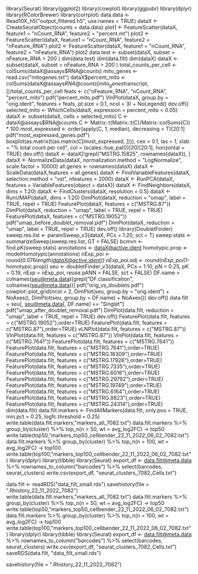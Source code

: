 library(Seurat)
library(ggplot2)
library(cowplot)
library(ggpubr)
library(dplyr)
library(RColorBrewer)
library(corrplot)
data.data <- Read10X_h5("output_filtered.h5", use.names = TRUE)
dataX <- CreateSeuratObject(counts = data.data)
plot1 <- FeatureScatter(dataX, feature1 = "nCount_RNA", feature2 = "percent.mt")
plot2 <- FeatureScatter(dataX, feature1 = "nCount_RNA", feature2 = "nFeature_RNA")
plot2 <- FeatureScatter(dataX, feature1 = "nCount_RNA", feature2 = "nFeature_RNA")
plot2
data.test <- subset(dataX, subset = nFeature_RNA > 200
)
dim(data.test)
dim(data.filt)
dim(dataX)
dataX <- subset(dataX, subset = nFeature_RNA > 200
)
total_counts_per_cell <- colSums(dataX@assays$RNA@counts)
mito_genes <- read.csv("mitogenes.txt")
dataX$percent_mito <- colSums(dataX@assays$RNA@counts[mito_genes$transcript, ])/total_counts_per_cell
feats <- c("nFeature_RNA", "nCount_RNA", "percent_mito")
pdf("percent_mito.pdf")
VlnPlot(dataX, group.by = "orig.ident", features = feats, pt.size = 0.1, ncol = 3) +
    NoLegend()
dev.off()
selected_mito <- WhichCells(dataX, expression = percent_mito < 0.05)
dataX <- subset(dataX, cells = selected_mito)
C <- dataX@assays$RNA@counts
C <- Matrix::t(Matrix::t(C)/Matrix::colSums(C)) * 100
most_expressed <- order(apply(C, 1, median), decreasing = T)[20:1]
pdf("most_expressed_genes.pdf")
boxplot(as.matrix(t(as.matrix(C[most_expressed, ]))), cex = 0.1, las = 1, xlab = "% total count per cell",
    col = (scales::hue_pal())(20)[20:1], horizontal = TRUE)
dev.off()
dataX <- dataX[!grepl("MSTRG.15825", rownames(dataX)), ]
dataX <- NormalizeData(dataX, normalization.method = "LogNormalize", scale.factor = 10000)
all.genes <- rownames(dataX)
dataX <- ScaleData(dataX,features = all.genes)
dataX <- FindVariableFeatures(dataX, selection.method = "vst", nfeatures = 2000)
dataX <- RunPCA(dataX, features = VariableFeatures(object = dataX))
dataX <- FindNeighbors(dataX, dims = 1:20)
dataX <- FindClusters(dataX, resolution = 0.5)
dataX <- RunUMAP(dataX, dims = 1:20)
DimPlot(dataX, reduction = "umap", label = TRUE, repel = TRUE)
FeaturePlot(dataX, features = c("MSTRG.87"))
DimPlot(dataX, reduction = "umap", label = TRUE, repel = TRUE)
FeaturePlot(dataX, features = c("MSTRG.19052"))
pdf("umap_before_doublet_removal.pdf")
DimPlot(dataX, reduction = "umap", label = TRUE, repel = TRUE)
dev.off()
library(DoubletFinder)
sweep.res.list <- paramSweep_v3(dataX, PCs = 1:20, sct = T)
sweep.stats <- summarizeSweep(sweep.res.list, GT = FALSE)
bcmvn <- find.pK(sweep.stats)
annotations <- dataX@active.ident
homotypic.prop <- modelHomotypic(annotations)
nExp_poi <- round(0.076*length(dataX@active.ident))
nExp_poi.adj <- round(nExp_poi*(1-homotypic.prop))
seu <- doubletFinder_v3(dataX, PCs = 1:10, pN = 0.25, pK = 0.19, nExp = nExp_poi, reuse.pANN = FALSE, sct = FALSE)
DF.name = colnames(seu@meta.data)[grepl("DF.classification", colnames(seu@meta.data))]
pdf("orig_vs_doublets.pdf")
cowplot::plot_grid(ncol = 2, DimPlot(seu, group.by = "orig.ident") + NoAxes(),
    DimPlot(seu, group.by = DF.name) + NoAxes())
dev.off()
data.filt = seu[, seu@meta.data[, DF.name] == "Singlet"]
pdf("umap_after_doublet_removal.pdf")
DimPlot(data.filt, reduction = "umap", label = TRUE, repel = TRUE)
dev.off()
FeaturePlot(data.filt, features = c("MSTRG.19052"),order=TRUE)
FeaturePlot(data.filt, features = c("MSTRG.87"),order=TRUE)
vLNPlot(data.filt, features = c("MSTRG.87"))
VlnPlot(data.filt, features = c("MSTRG.87"))
VlnPlot(data.filt, features = c("MSTRG.7641"))
FeaturePlot(data.filt, features = c("MSTRG.7641"))
FeaturePlot(data.filt, features = c("MSTRG.7641"),order=TRUE)
FeaturePlot(data.filt, features = c("MSTRG.18309"),order=TRUE)
FeaturePlot(data.filt, features = c("MSTRG.17926"),order=TRUE)
FeaturePlot(data.filt, features = c("MSTRG.7335"),order=TRUE)
FeaturePlot(data.filt, features = c("MSTRG.6016"),order=TRUE)
FeaturePlot(data.filt, features = c("MSTRG.29792"),order=TRUE)
FeaturePlot(data.filt, features = c("MSTRG.19749"),order=TRUE)
FeaturePlot(data.filt, features = c("MSTRG.6164"),order=TRUE)
FeaturePlot(data.filt, features = c("MSTRG.8823"),order=TRUE)
FeaturePlot(data.filt, features = c("MSTRG.24314"),order=TRUE)
dim(data.filt)
data.filt.markers <- FindAllMarkers(data.filt, only.pos = TRUE, min.pct = 0.25, logfc.threshold = 0.25)
write.table(data.filt.markers,"markers_all_7082.txt")
data.filt.markers %>%
    group_by(cluster) %>%
    top_n(n = 50, wt = avg_log2FC) -> top50
write.table(top50,"markers_top50_cellbender_22_11_2022_06_02_7082.txt")
data.filt.markers %>%
    group_by(cluster) %>%
    top_n(n = 100, wt = avg_log2FC) -> top100
write.table(top100,"markers_top100_cellbender_22_11_2022_06_02_7082.txt")
library(dplyr)
library(tibble)
library(Seurat)
export_df <- data.filt@meta.data %>%
  rownames_to_column("barcodes") %>%
  select(barcodes, seurat_clusters)
write.csv(export_df, "seurat_clusters_7082_Cells.txt")

data.filt <- readRDS("data_filt_small.rds")
savehistory(file = ".Rhistory_22_11_2022_7082")
write.table(data.filt.markers,"markers_all_7082.txt")
data.filt.markers %>%
    group_by(cluster) %>%
    top_n(n = 50, wt = avg_log2FC) -> top50
write.table(top50,"markers_top50_cellbender_22_11_2022_06_02_7082.txt")
data.filt.markers %>%
    group_by(cluster) %>%
    top_n(n = 100, wt = avg_log2FC) -> top100
write.table(top100,"markers_top100_cellbender_22_11_2022_06_02_7082.txt")
library(dplyr)
library(tibble)
library(Seurat)
export_df <- data.filt@meta.data %>%
  rownames_to_column("barcodes") %>%
  select(barcodes, seurat_clusters)
write.csv(export_df, "seurat_clusters_7082_Cells.txt")
saveRDS(data.filt, "data_filt_small.rds")

savehistory(file = ".Rhistory_22_11_2022_7082")
